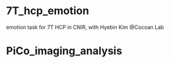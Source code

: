 # 7T_hcp_emotion
emotion task for 7T HCP in CNIR, with Hyebin Kim @Cocoan Lab
# PiCo_imaging_analysis
